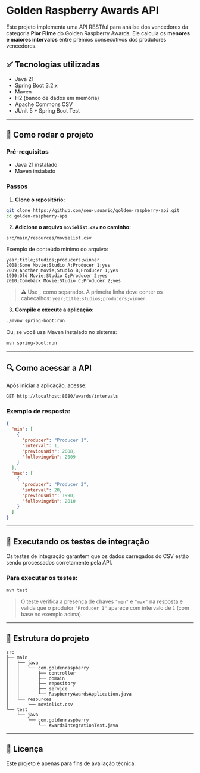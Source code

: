 # Golden Raspberry Awards API

Este projeto implementa uma API RESTful para análise dos vencedores da categoria **Pior Filme** do Golden Raspberry Awards. Ele calcula os **menores e maiores intervalos** entre prêmios consecutivos dos produtores vencedores.

## ✅ Tecnologias utilizadas

- Java 21
- Spring Boot 3.2.x
- Maven
- H2 (banco de dados em memória)
- Apache Commons CSV
- JUnit 5 + Spring Boot Test

---

## 🚀 Como rodar o projeto

### Pré-requisitos

- Java 21 instalado
- Maven instalado

### Passos

1. **Clone o repositório:**

```bash
git clone https://github.com/seu-usuario/golden-raspberry-api.git
cd golden-raspberry-api
```

2. **Adicione o arquivo `movielist.csv` no caminho:**

```
src/main/resources/movielist.csv
```

Exemplo de conteúdo mínimo do arquivo:

```csv
year;title;studios;producers;winner
2008;Some Movie;Studio A;Producer 1;yes
2009;Another Movie;Studio B;Producer 1;yes
1990;Old Movie;Studio C;Producer 2;yes
2010;Comeback Movie;Studio C;Producer 2;yes
```

> ⚠️ Use `;` como separador. A primeira linha deve conter os cabeçalhos: `year;title;studios;producers;winner`.

3. **Compile e execute a aplicação:**

```bash
./mvnw spring-boot:run
```

Ou, se você usa Maven instalado no sistema:

```bash
mvn spring-boot:run
```

---

## 🔍 Como acessar a API

Após iniciar a aplicação, acesse:

```
GET http://localhost:8080/awards/intervals
```

### Exemplo de resposta:

```json
{
  "min": [
    {
      "producer": "Producer 1",
      "interval": 1,
      "previousWin": 2008,
      "followingWin": 2009
    }
  ],
  "max": [
    {
      "producer": "Producer 2",
      "interval": 20,
      "previousWin": 1990,
      "followingWin": 2010
    }
  ]
}
```

---

## 🧪 Executando os testes de integração

Os testes de integração garantem que os dados carregados do CSV estão sendo processados corretamente pela API.

### Para executar os testes:

```bash
mvn test
```

> O teste verifica a presença de chaves `"min"` e `"max"` na resposta e valida que o produtor `"Producer 1"` aparece com intervalo de `1` (com base no exemplo acima).

---

## 📂 Estrutura do projeto

```
src
├── main
│   ├── java
│   │   └── com.goldenraspberry
│   │       ├── controller
│   │       ├── domain
│   │       ├── repository
│   │       ├── service
│   │       └── RaspberryAwardsApplication.java
│   └── resources
│       └── movielist.csv
└── test
    └── java
        └── com.goldenraspberry
            └── AwardsIntegrationTest.java
```

---

## 📄 Licença

Este projeto é apenas para fins de avaliação técnica.